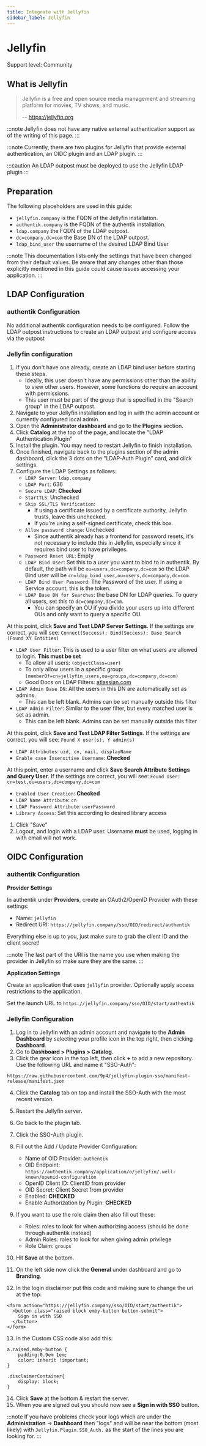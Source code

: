 ```yaml
---
title: Integrate with Jellyfin
sidebar_label: Jellyfin
---
```


# Jellyfin

<span class="badge badge--secondary">Support level: Community</span>

## What is Jellyfin

> Jellyfin is a free and open source media management and streaming platform for movies, TV shows, and music.
>
> -- https://jellyfin.org

:::note
Jellyfin does not have any native external authentication support as of the writing of this page.
:::

:::note
Currently, there are two plugins for Jellyfin that provide external authentication, an OIDC plugin and an LDAP plugin.
:::

:::caution
An LDAP outpost must be deployed to use the Jellyfin LDAP plugin
:::

## Preparation

The following placeholders are used in this guide:

- `jellyfin.company` is the FQDN of the Jellyfin installation.
- `authentik.company` is the FQDN of the authentik installation.
- `ldap.company` the FQDN of the LDAP outpost.
- `dc=company,dc=com` the Base DN of the LDAP outpost.
- `ldap_bind_user` the username of the desired LDAP Bind User

:::note
This documentation lists only the settings that have been changed from their default values. Be aware that any changes other than those explicitly mentioned in this guide could cause issues accessing your application.
:::

## LDAP Configuration

### authentik Configuration

No additional authentik configuration needs to be configured. Follow the LDAP outpost instructions to create an LDAP outpost and configure access via the outpost

### Jellyfin configuration

1. If you don't have one already, create an LDAP bind user before starting these steps.
    - Ideally, this user doesn't have any permissions other than the ability to view other users. However, some functions do require an account with permissions.
    - This user must be part of the group that is specified in the "Search group" in the LDAP outpost.
2. Navigate to your Jellyfin installation and log in with the admin account or currently configured local admin.
3. Open the **Administrator dashboard** and go to the **Plugins** section.
4. Click **Catalog** at the top of the page, and locate the "LDAP Authentication Plugin"
5. Install the plugin. You may need to restart Jellyfin to finish installation.
6. Once finished, navigate back to the plugins section of the admin dashboard, click the 3 dots on the "LDAP-Auth Plugin" card, and click settings.
7. Configure the LDAP Settings as follows:
    - `LDAP Server`: `ldap.company`
    - `LDAP Port`: 636
    - `Secure LDAP`: **Checked**
    - `StartTLS`: Unchecked
    - `Skip SSL/TLS Verification`:
        - If using a certificate issued by a certificate authority, Jellyfin trusts, leave this unchecked.
        - If you're using a self-signed certificate, check this box.
    - `Allow password change`: Unchecked
        - Since authentik already has a frontend for password resets, it's not necessary to include this in Jellyfin, especially since it requires bind user to have privileges.
    - `Password Reset URL`: Empty
    - `LDAP Bind User`: Set this to a user you want to bind to in authentik. By default, the path will be `ou=users,dc=company,dc=com` so the LDAP Bind user will be `cn=ldap_bind_user,ou=users,dc=company,dc=com`.
    - `LDAP Bind User Password`: The Password of the user. If using a Service account, this is the token.
    - `LDAP Base DN for Searches`: the base DN for LDAP queries. To query all users, set this to `dc=company,dc=com`.
        - You can specify an OU if you divide your users up into different OUs and only want to query a specific OU.

At this point, click **Save and Test LDAP Server Settings**. If the settings are correct, you will see:
`Connect(Success); Bind(Success); Base Search (Found XY Entities)`

- `LDAP User Filter`: This is used to a user filter on what users are allowed to login. **This must be set**
    - To allow all users: `(objectClass=user)`
    - To only allow users in a specific group: `(memberOf=cn=jellyfin_users,ou=groups,dc=company,dc=com)`
    - Good Docs on LDAP Filters: [atlassian.com](https://confluence.atlassian.com/kb/how-to-write-ldap-search-filters-792496933.html)
- `LDAP Admin Base DN`: All the users in this DN are automatically set as admins.
    - This can be left blank. Admins can be set manually outside this filter
- `LDAP Admin Filter`: Similar to the user filter, but every matched user is set as admin.
    - This can be left blank. Admins can be set manually outside this filter

At this point, click **Save and Test LDAP Filter Settings**. If the settings are correct, you will see:
`Found X user(s), Y admin(s)`

- `LDAP Attributes`: `uid, cn, mail, displayName`
- `Enable case Insensitive Username`: **Checked**

At this point, enter a username and click **Save Search Attribute Settings and Query User**. If the settings are correct, you will see:
`Found User: cn=test,ou=users,dc=company,dc=com`

- `Enabled User Creation`: **Checked**
- `LDAP Name Attribute`: `cn`
- `LDAP Password Attribute`: `userPassword`
- `Library Access`: Set this according to desired library access

1. Click "Save"
2. Logout, and login with a LDAP user. Username **must** be used, logging in with email will not work.

## OIDC Configuration

### authentik Configuration

**Provider Settings**

In authentik under **Providers**, create an OAuth2/OpenID Provider with these settings:

- Name: `jellyfin`
- Redirect URI: `https://jellyfin.company/sso/OID/redirect/authentik`

Everything else is up to you, just make sure to grab the client ID and the client secret!

:::note
The last part of the URI is the name you use when making the provider in Jellyfin so make sure they are the same.
:::

**Application Settings**

Create an application that uses `jellyfin` provider. Optionally apply access restrictions to the application.

Set the launch URL to `https://jellyfin.company/sso/OID/start/authentik`

### Jellyfin Configuration

1. Log in to Jellyfin with an admin account and navigate to the **Admin Dashboard** by selecting your profile icon in the top right, then clicking **Dashboard**.
2. Go to **Dashboard > Plugins > Catalog**.
3. Click the gear icon in the top left, then click **+** to add a new repository. Use the following URL and name it "SSO-Auth":

```
https://raw.githubusercontent.com/9p4/jellyfin-plugin-sso/manifest-release/manifest.json
```

4. Click the **Catalog** tab on top and install the SSO-Auth with the most recent version.
5. Restart the Jellyfin server.
6. Go back to the plugin tab.
7. Click the SSO-Auth plugin.
8. Fill out the Add / Update Provider Configuration:

    - Name of OID Provider: `authentik`
    - OID Endpoint: `https://authentik.company/application/o/jellyfin/.well-known/openid-configuration`
    - OpenID Client ID: ClientID from provider
    - OID Secret: Client Secret from provider
    - Enabled: **CHECKED**
    - Enable Authorization by Plugin: **CHECKED**

9. If you want to use the role claim then also fill out these:

    - Roles: roles to look for when authorizing access (should be done through authentik instead)
    - Admin Roles: roles to look for when giving admin privilege
    - Role Claim: `groups`

10. Hit **Save** at the bottom.
11. On the left side now click the **General** under dashboard and go to **Branding**.
12. In the login disclaimer put this code and making sure to change the url at the top:

```
<form action="https://jellyfin.company/sso/OID/start/authentik">
  <button class="raised block emby-button button-submit">
    Sign in with SSO
  </button>
</form>
```

13. In the Custom CSS code also add this:

```
a.raised.emby-button {
    padding:0.9em 1em;
    color: inherit !important;
}

.disclaimerContainer{
    display: block;
}
```

14. Click **Save** at the bottom & restart the server.
15. When you are signed out you should now see a **Sign in with SSO** button.

:::note
If you have problems check your logs which are under the **Administration** -> **Dashboard** then "logs" and will be near the bottom (most likely) with `Jellyfin.Plugin.SSO_Auth.` as the start of the lines you are looking for.
:::

